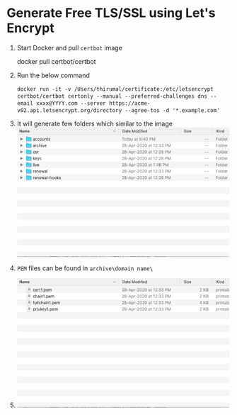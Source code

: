 # Generate Free TLS/SSL using Let's Encrypt

1. Start Docker and pull `certbot` image

	docker pull certbot/certbot

2. Run the below command

	```
	docker run -it -v /Users/thirumal/certificate:/etc/letsencrypt certbot/certbot certonly --manual --preferred-challenges dns --email xxxx@YYYY.com --server https://acme-v02.api.letsencrypt.org/directory --agree-tos -d '*.example.com'
	
	``` 

3. It will generate few folders which similar to the image ![folder_structure](folder_structure.png)

4. `PEM` files can be found in `archive\domain name\`

5. ![tls_files](tls_files.png)